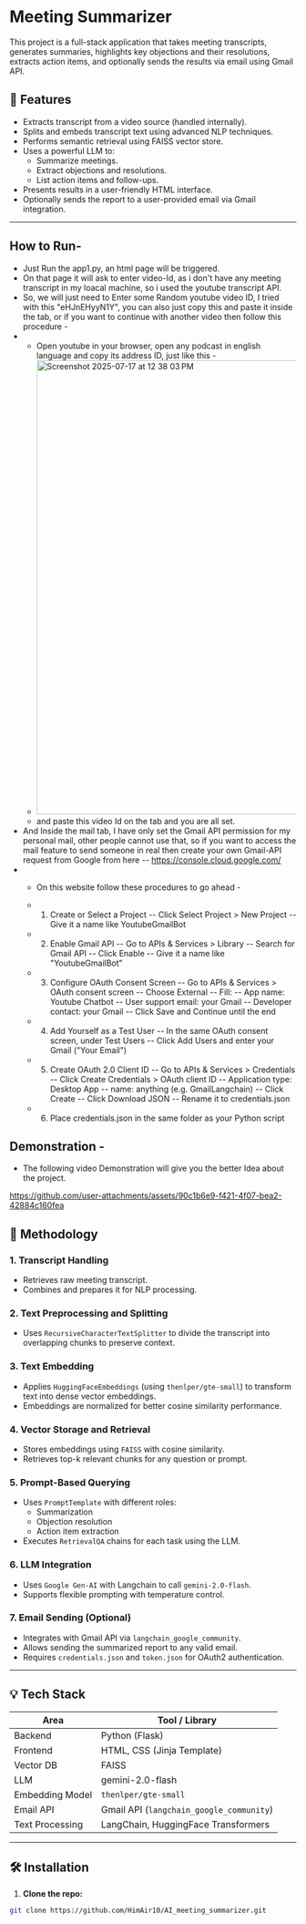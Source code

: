 # Meeting Summarizer

This project is a full-stack application that takes meeting transcripts, generates summaries, highlights key objections and their resolutions, extracts action items, and optionally sends the results via email using Gmail API.

## 🚀 Features

- Extracts transcript from a video source (handled internally).
- Splits and embeds transcript text using advanced NLP techniques.
- Performs semantic retrieval using FAISS vector store.
- Uses a powerful LLM to:
  - Summarize meetings.
  - Extract objections and resolutions.
  - List action items and follow-ups.
- Presents results in a user-friendly HTML interface.
- Optionally sends the report to a user-provided email via Gmail integration.

---

## How to Run- 
- Just Run the app1.py, an html page will be triggered.
- On that page it will ask to enter video-Id, as i don't have any meeting transcript in my loacal machine, so i used the youtube transcript API.
- So, we will just need to Enter some Random youtube video ID, I tried with this "eHJnEHyyN1Y", you can also just copy this and paste it inside the tab, or if you want to continue with another video then follow this procedure -
- - Open youtube in your browser, open any podcast in english language and copy its address ID, just like this -
  - <img width="986" height="797" alt="Screenshot 2025-07-17 at 12 38 03 PM" src="https://github.com/user-attachments/assets/df5862b4-62f1-4c63-a2cd-213fb106c567" />
  - and paste this video Id on the tab and you are all set.
- And Inside the mail tab, I have only set the Gmail API permission for my personal mail, other people cannot use that, so if you want to access the mail feature to send someone in real then create your own Gmail-API request from Google from here -- https://console.cloud.google.com/
- - On this website follow these procedures to go ahead -
  - 1. Create or Select a Project
    -- Click Select Project > New Project
    -- Give it a name like YoutubeGmailBot

  - 2. Enable Gmail API
    -- Go to APIs & Services > Library
    -- Search for Gmail API
    -- Click Enable
    -- Give it a name like "YoutubeGmailBot"

  - 3. Configure OAuth Consent Screen
    -- Go to APIs & Services > OAuth consent screen
    -- Choose External
    -- Fill:
       -- App name: Youtube Chatbot
       -- User support email: your Gmail
       -- Developer contact: your Gmail
    -- Click Save and Continue until the end

  - 4. Add Yourself as a Test User
    -- In the same OAuth consent screen, under Test Users
    -- Click Add Users and enter your Gmail ("Your Email")

  - 5. Create OAuth 2.0 Client ID
    -- Go to APIs & Services > Credentials
    -- Click Create Credentials > OAuth client ID
    -- Application type: Desktop App
    -- name: anything (e.g. GmailLangchain)
    -- Click Create
    -- Click Download JSON
    -- Rename it to credentials.json
       
  - 6. Place credentials.json in the same folder as your Python script

## Demonstration - 

- The following video Demonstration will give you the better Idea about the project.
  

https://github.com/user-attachments/assets/90c1b6e9-f421-4f07-bea2-42884c160fea


  

## 🧠 Methodology

### 1. **Transcript Handling**
- Retrieves raw meeting transcript.
- Combines and prepares it for NLP processing.

### 2. **Text Preprocessing and Splitting**
- Uses `RecursiveCharacterTextSplitter` to divide the transcript into overlapping chunks to preserve context.

### 3. **Text Embedding**
- Applies `HuggingFaceEmbeddings` (using `thenlper/gte-small`) to transform text into dense vector embeddings.
- Embeddings are normalized for better cosine similarity performance.

### 4. **Vector Storage and Retrieval**
- Stores embeddings using `FAISS` with cosine similarity.
- Retrieves top-k relevant chunks for any question or prompt.

### 5. **Prompt-Based Querying**
- Uses `PromptTemplate` with different roles:
  - Summarization
  - Objection resolution
  - Action item extraction
- Executes `RetrievalQA` chains for each task using the LLM.

### 6. **LLM Integration**
- Uses `Google Gen-AI` with Langchain to call `gemini-2.0-flash`.
- Supports flexible prompting with temperature control.

### 7. **Email Sending (Optional)**
- Integrates with Gmail API via `langchain_google_community`.
- Allows sending the summarized report to any valid email.
- Requires `credentials.json` and `token.json` for OAuth2 authentication.

---

## 💡 Tech Stack

| Area             | Tool / Library                         |
|------------------|----------------------------------------|
| Backend          | Python (Flask)                         |
| Frontend         | HTML, CSS (Jinja Template)             |
| Vector DB        | FAISS                                  |
| LLM              | gemini-2.0-flash            |
| Embedding Model  | `thenlper/gte-small`                   |
| Email API        | Gmail API (`langchain_google_community`) |
| Text Processing  | LangChain, HuggingFace Transformers    |

---

## 🛠️ Installation

1. **Clone the repo:**
```bash
git clone https://github.com/HimAir10/AI_meeting_summarizer.git


